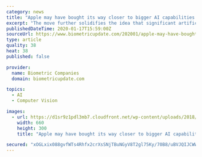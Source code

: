 ```yaml
---
category: news
title: "Apple may have bought its way closer to bigger AI capabilities on iPhones"
excerpt: "The move further solidifies the idea that significant artificial intelligence tasks — such as object recognition — are moving to mobile devices. The idea is to divvy up artificial intelligence functions and tasks between devices and cloud resources. Cloud computing, for all the business innovations it has enabled, can still impose delays ..."
publishedDateTime: 2020-01-17T15:59:00Z
sourceUrl: https://www.biometricupdate.com/202001/apple-may-have-bought-its-way-closer-to-bigger-ai-capabilities-on-iphones
type: article
quality: 38
heat: 38
published: false

provider:
  name: Biometric Companies
  domain: biometricupdate.com

topics:
  - AI
  - Computer Vision

images:
  - url: https://d1sr9z1pdl3mb7.cloudfront.net/wp-content/uploads/2018/03/15194350/artificial-intelligence.jpg
    width: 660
    height: 300
    title: "Apple may have bought its way closer to bigger AI capabilities on iPhones"

secured: "xOGLxix088gvfWTs4Rhfx2crXsSNjTBuNGyV8T2gl75Ky/70B8/uBVJQIJCWWUq6/jbbP9+Cx6vyaGoOnJfdFSf/yoO8fyH5pKQvZl+sw/S04njtUqAjN9GWJuLuV79ESe8wYND4QjXHpvBPvu6iRHiApy+z8Ruj7kzq1CksSo/Jjyz/h4MZ2HkgvzYinKVEzIjrLIIXvAX/vN/Dr17ma5wEPzztsdNSPyZO49KPxLun/M+ZV/PhwMAQLFXsTnjopxZlU2n2Ve9KYUd5jtDUPyI9LlvhQGkpleu3qicdNP8=;kX3s4iOO/A0duo66qY7Gag=="
---
```


